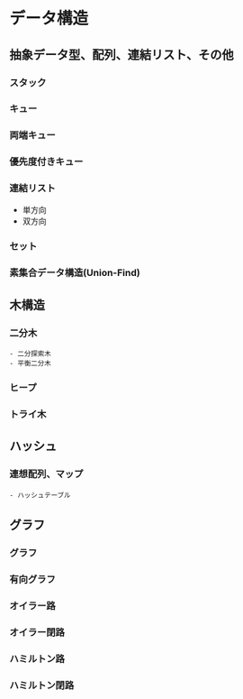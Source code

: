 # データ構造

## 抽象データ型、配列、連結リスト、その他

### スタック

### キュー

### 両端キュー

### 優先度付きキュー

### 連結リスト

- 単方向
- 双方向

### セット 

### 素集合データ構造(Union-Find)


## 木構造

### 二分木
    - 二分探索木
    - 平衡二分木
### ヒープ

### トライ木


## ハッシュ

### 連想配列、マップ
    - ハッシュテーブル


## グラフ

### グラフ

### 有向グラフ

### オイラー路

### オイラー閉路

### ハミルトン路

### ハミルトン閉路
